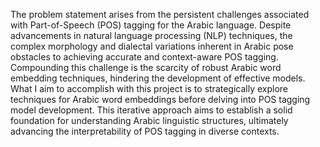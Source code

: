 The problem statement arises from the persistent challenges associated with Part-of-Speech (POS) tagging for the Arabic language. Despite advancements in natural language processing (NLP) techniques, the complex morphology and dialectal variations inherent in Arabic pose obstacles to achieving accurate and context-aware POS tagging. Compounding this challenge is the scarcity of robust Arabic word embedding techniques, hindering the development of effective models. What I aim to accomplish with this project is to strategically explore techniques for Arabic word embeddings before delving into POS tagging model development. This iterative approach aims to establish a solid foundation for understanding Arabic linguistic structures, ultimately advancing the interpretability of POS tagging in diverse contexts.
